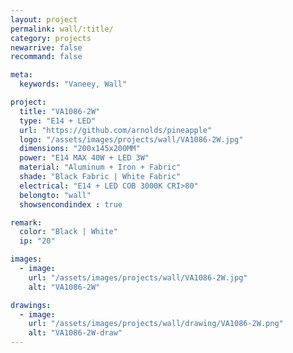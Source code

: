 ```yaml
---
layout: project
permalink: wall/:title/
category: projects
newarrive: false
recommand: false

meta:
  keywords: "Vaneey, Wall"

project:
  title: "VA1086-2W"
  type: "E14 + LED"
  url: "https://github.com/arnolds/pineapple"
  logo: "/assets/images/projects/wall/VA1086-2W.jpg"
  dimensions: "200x145x200MM"
  power: "E14 MAX 40W + LED 3W"
  material: "Aluminum + Iron + Fabric"
  shade: "Black Fabric | White Fabric"
  electrical: "E14 + LED COB 3000K CRI>80"
  belongto: "wall"
  showsencondindex : true

remark:
  color: "Black | White"
  ip: "20"

images:
  - image:
    url: "/assets/images/projects/wall/VA1086-2W.jpg"
    alt: "VA1086-2W"

drawings:
  - image:
    url: "/assets/images/projects/wall/drawing/VA1086-2W.png"
    alt: "VA1086-2W-draw"
---
```

